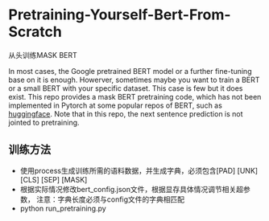# Pretraining-Yourself-Bert-From-Scratch
从头训练MASK BERT

In most cases, the Google pretrained BERT model or a further fine-tuning base on it is enough. Howerver, sometimes maybe you want to train a BERT or a small BERT with your specific dataset.  This case is few but it does exist.
This repo provides a mask BERT pretraining code, which has not been implemented in Pytorch at some popular repos of BERT, such as [huggingface](https://github.com/huggingface/pytorch-pretrained-BERT).  Note that in this repo, the next sentence prediction is not jointed to pretraining.  
## 训练方法
- 使用process生成训练所需的语料数据，并生成字典，必须包含[PAD] [UNK] [CLS] [SEP] [MASK]
- 根据实际情况修改bert_config.json文件，根据显存具体情况调节相关超参数，
  注意：字典长度必须与config文件的字典相匹配
- python run_pretraining.py
